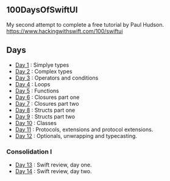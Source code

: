 ## 100DaysOfSwiftUI
My second attempt to complete a free tutorial by Paul Hudson. https://www.hackingwithswift.com/100/swiftui

## Days
* [Day 1](./Introduction/Day1) :  Simplye types
* [Day 2](./Introduction/Day2) :  Complex types
* [Day 3](./Introduction/Day3) :  Operators and conditions
* [Day 4](./Introduction/Day4) : Loops
* [Day 5](./Introduction/Day5) : Functions
* [Day 6](./Introduction/Day6) : Closures part one
* [Day 7](./Introduction/Day7) : Closures part two
* [Day 8](./Introduction/Day8) : Structs part one
* [Day 9](./Introduction/Day9) : Structs part two
* [Day 10](./Introduction/Day10) : Classes
* [Day 11](./Introduction/Day11) : Protocols, extensions and protocol extensions.
* [Day 12](./Introduction/Day12) : Optionals, unwrapping and typecasting.
### Consolidation I
* [Day 13](./Introduction/Day13) : Swift review, day one.
* [Day 14](./Introduction/Day14) : Swift review, day two.